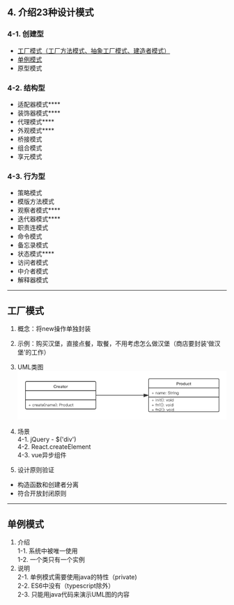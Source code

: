 
## 4. 介绍23种设计模式  
### 4-1. 创建型  
* [工厂模式（工厂方法模式、抽象工厂模式、建造者模式）](#工厂模式)  
* [单例模式](#单例模式)  
* 原型模式  

### 4-2. 结构型  
* 适配器模式****  
* 装饰器模式****  
* 代理模式****  
* 外观模式****  
* 桥接模式  
* 组合模式  
* 享元模式

### 4-3. 行为型  
* 策略模式  
* 模版方法模式  
* 观察者模式****  
* 迭代器模式****  
* 职责连模式  
* 命令模式  
* 备忘录模式  
* 状态模式****  
* 访问者模式  
* 中介者模式  
* 解释器模式  

*** 
## 工厂模式  
1. 概念：将new操作单独封装  
2. 示例：购买汉堡，直接点餐，取餐，不用考虑怎么做汉堡（商店要封装‘做汉堡’的工作）  
3. UML类图  
![UML类图](../image/工厂模式.png)  
4. 场景  
4-1. jQuery - $('div')  
4-2. React.createElement  
4-3. vue异步组件  

5. 设计原则验证  
* 构造函数和创建者分离  
* 符合开放封闭原则  
***  
## 单例模式    
1. 介绍  
1-1. 系统中被唯一使用  
1-2. 一个类只有一个实例  
2. 说明  
2-1. 单例模式需要使用java的特性（private)  
2-2. ES6中没有（typescript除外）  
2-3. 只能用java代码来演示UML图的内容  


